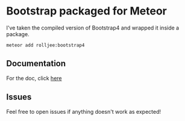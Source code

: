 # Bootstrap packaged for Meteor

I've taken the compiled version of Bootstrap4 and wrapped it inside a package.

```shell
meteor add rolljee:bootstrap4
```

## Documentation

For the doc, click [here](https://getbootstrap.com/docs/4.0/getting-started/introduction/)

## Issues

Feel free to open issues if anything doesn't work as expected!
